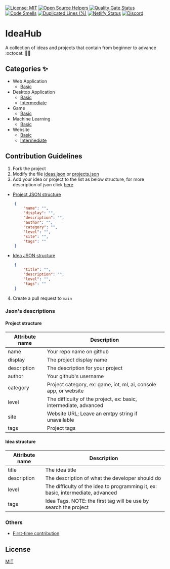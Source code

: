 [![License: MIT](https://img.shields.io/badge/License-MIT-blue.svg)](https://opensource.org/licenses/MIT)
[![Open Source Helpers](https://www.codetriage.com/makecontributions/ideahub/badges/users.svg)](https://www.codetriage.com/makecontributions/ideahub)
[![Quality Gate Status](https://sonarcloud.io/api/project_badges/measure?project=MakeContributions_ideahub&metric=alert_status)](https://sonarcloud.io/dashboard?id=MakeContributions_ideahub)
[![Code Smells](https://sonarcloud.io/api/project_badges/measure?project=MakeContributions_ideahub&metric=code_smells)](https://sonarcloud.io/dashboard?id=MakeContributions_ideahub)
[![Duplicated Lines (%)](https://sonarcloud.io/api/project_badges/measure?project=MakeContributions_ideahub&metric=duplicated_lines_density)](https://sonarcloud.io/dashboard?id=MakeContributions_ideahub)
[![Netlify Status](https://api.netlify.com/api/v1/badges/3c88a58f-cd29-41f9-8580-4e48fd60532a/deploy-status)](https://app.netlify.com/sites/ideashub/deploys)
[![Discord](https://img.shields.io/discord/863049619734790185?color=7389D8&logo=discord&logoColor=ffffff&label=&labelColor=6A7EC2)](https://discord.gg/ydWxdqbTyK)

# IdeaHub
A collection of ideas and projects that contain from beginner to advance :octocat: 🎯🚀

## Categories ✨
<!--categories:start-->
- Web Application
    - [Basic](./docs/WEB_APPLICATION_BASIC.md)
- Desktop Application
    - [Basic](./docs/DESKTOP_APPLICATION_BASIC.md)
    - [Intermediate](./docs/DESKTOP_APPLICATION_INTERMEDIATE.md)
- Game
    - [Basic](./docs/GAME_BASIC.md)
- Machine Learning
    - [Basic](./docs/MACHINE_LEARNING_BASIC.md)
- Website
    - [Basic](./docs/WEBSITE_BASIC.md)
    - [Intermediate](./docs/WEBSITE_INTERMEDIATE.md)

<!--categories:end-->

## Contribution Guidelines
1. Fork the project
2. Modify the file [ideas.json](https://github.com/MakeContributions/ideahub/edit/main/data/ideas.json) or [projects.json](https://github.com/MakeContributions/ideahub/edit/main/data/projects.json)
3. Add your idea or project to the list as below structure, for more description of json click [here](#jsons-descriptions)
- [Project JSON structure](#project-structure)
```json
    {
        "name": "",
        "display": "",
        "description": "",
        "author": "",
        "category": "",
        "level": "",
        "site": "",
        "tags": ""
    }
```

- [Idea JSON structure](#idea-structure)
```json
    {
        "title": "",
        "description": "",
        "level": "",
        "tags": ""
    }
```
4. Create a pull request to `main`

### Json's descriptions
#### Project structure
|Attribute name | Description                                                       |
|---------------|-------------------------------------------------------------------|
|name           | Your repo name on github                                          |
|display        | The project display name                                          |
|description    | The description for your project                                  |
|author         | Your github's username                                            |
|category       | Project category, ex: game, iot, ml, ai, console app, or website  |
|level          | The difficulty of the project, ex: basic, intermediate, advanced  |
|site           | Website URL; Leave an emtpy string if unavailable                 |
|tags           | Project tags                                                      |

#### Idea structure 
|Attribute name | Description                                                                       |
|---------------|-----------------------------------------------------------------------------------|
|title          | The idea title                                                                    |
|description    | The description of what the developer should    do                                |
|level          | The difficulty of the idea to programming it, ex: basic, intermediate, advanced   |
|tags           | Idea Tags. NOTE: the first tag will be use by search the project                  |

### Others
- [First-time contribution](./CONTRIBUTING.md)
## License
[MIT](./LICENSE)
